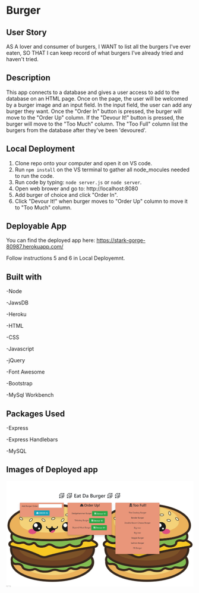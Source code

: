 # Burger

## User Story
AS A lover and consumer of burgers, I WANT to list all the burgers I've ever eaten, SO THAT I can keep record of what burgers I've already tried and haven't tried.

## Description
This app connects to a database and gives a user access to add to the database on an HTML page.  Once on the page, the user will be welcomed by a burger image and an input field.  In the input field, the user can add any burger they want.  Once the "Order In" button is pressed, the burger will move to the "Order Up" column.  If the "Devour It!" button is pressed, the burger will move to the "Too Much" column.  The "Too Full" column list the burgers from the database after they've been 'devoured'.  

## Local Deployment

1. Clone repo onto your computer and open it on VS code.
2. Run `npm install` on the VS terminal to gather all node_mocules needed to run the code.
3. Run code by typing: `node server.js` or `node server`.
4. Open web brower and go to: http://localhost:8080
5. Add burger of choice and click "Order In".
6. Click "Devour It!" when burger moves to "Order Up" column to move it to "Too Much" column.



## Deployable App
You can find the deployed app here:
https://stark-gorge-80987.herokuapp.com/

Follow instructions 5 and 6 in Local Deployemnt.

## Built with

-Node

-JawsDB

-Heroku

-HTML

-CSS

-Javascript

-jQuery

-Font Awesome

-Bootstrap

-MySql Workbench

## Packages Used

-Express

-Express Handlebars

-MySQL

## Images of Deployed app
![Sample Image](./public/assets/img/example.png)